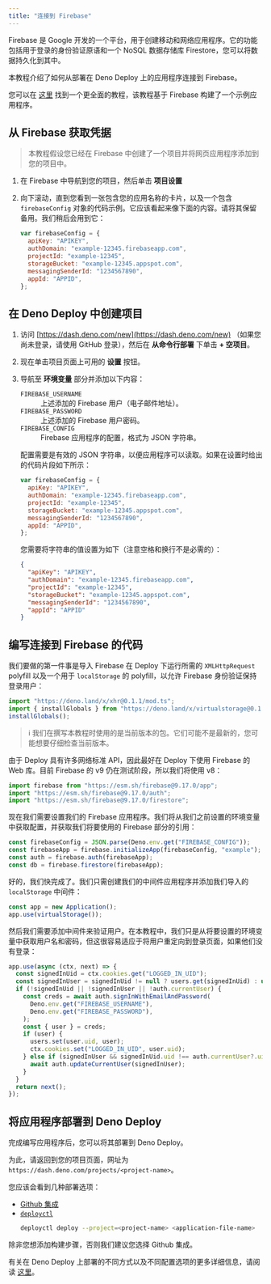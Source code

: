 ```yaml
---
title: "连接到 Firebase"
---
```


Firebase 是 Google 开发的一个平台，用于创建移动和网络应用程序。它的功能包括用于登录的身份验证原语和一个 NoSQL 数据存储库 Firestore，您可以将数据持久化到其中。

本教程介绍了如何从部署在 Deno Deploy 上的应用程序连接到 Firebase。

您可以在 [这里](../tutorials/tutorial-firebase) 找到一个更全面的教程，该教程基于 Firebase 构建了一个示例应用程序。

## 从 Firebase 获取凭据

> 本教程假设您已经在 Firebase 中创建了一个项目并将网页应用程序添加到您的项目中。

1. 在 Firebase 中导航到您的项目，然后单击 **项目设置**
2. 向下滚动，直到您看到一张包含您的应用名称的卡片，以及一个包含 `firebaseConfig` 对象的代码示例。它应该看起来像下面的内容。请将其保留备用。我们稍后会用到它：

   ```js
   var firebaseConfig = {
     apiKey: "APIKEY",
     authDomain: "example-12345.firebaseapp.com",
     projectId: "example-12345",
     storageBucket: "example-12345.appspot.com",
     messagingSenderId: "1234567890",
     appId: "APPID",
   };
   ```

## 在 Deno Deploy 中创建项目

1. 访问 [https://dash.deno.com/new](https://dash.deno.com/new) （如果您尚未登录，请使用 GitHub 登录），然后在 **从命令行部署** 下单击 **+ 空项目**。
2. 现在单击项目页面上可用的 **设置** 按钮。
3. 导航至 **环境变量** 部分并添加以下内容：

   <dl>
    <dt><code>FIREBASE_USERNAME</code></dt>
    <dd>上述添加的 Firebase 用户（电子邮件地址）。</dd>
    <dt><code>FIREBASE_PASSWORD</code></dt>
    <dd>上述添加的 Firebase 用户密码。</dd>
    <dt><code>FIREBASE_CONFIG</code></dt>
    <dd>Firebase 应用程序的配置，格式为 JSON 字符串。</dd>
   </dl>

   配置需要是有效的 JSON 字符串，以便应用程序可以读取。如果在设置时给出的代码片段如下所示：

   ```js
   var firebaseConfig = {
     apiKey: "APIKEY",
     authDomain: "example-12345.firebaseapp.com",
     projectId: "example-12345",
     storageBucket: "example-12345.appspot.com",
     messagingSenderId: "1234567890",
     appId: "APPID",
   };
   ```

   您需要将字符串的值设置为如下（注意空格和换行不是必需的）：

   ```json
   {
     "apiKey": "APIKEY",
     "authDomain": "example-12345.firebaseapp.com",
     "projectId": "example-12345",
     "storageBucket": "example-12345.appspot.com",
     "messagingSenderId": "1234567890",
     "appId": "APPID"
   }
   ```

## 编写连接到 Firebase 的代码

我们要做的第一件事是导入 Firebase 在 Deploy 下运行所需的 `XMLHttpRequest` polyfill 以及一个用于 `localStorage` 的 polyfill，以允许 Firebase 身份验证保持登录用户：

```js
import "https://deno.land/x/xhr@0.1.1/mod.ts";
import { installGlobals } from "https://deno.land/x/virtualstorage@0.1.0/mod.ts";
installGlobals();
```

> ℹ️ 我们在撰写本教程时使用的是当前版本的包。它们可能不是最新的，您可能想要仔细检查当前版本。

由于 Deploy 具有许多网络标准 API，因此最好在 Deploy 下使用 Firebase 的 Web 库。目前 Firebase 的 v9 仍在测试阶段，所以我们将使用 v8：

```js
import firebase from "https://esm.sh/firebase@9.17.0/app";
import "https://esm.sh/firebase@9.17.0/auth";
import "https://esm.sh/firebase@9.17.0/firestore";
```

现在我们需要设置我们的 Firebase 应用程序。我们将从我们之前设置的环境变量中获取配置，并获取我们将要使用的 Firebase 部分的引用：

```js
const firebaseConfig = JSON.parse(Deno.env.get("FIREBASE_CONFIG"));
const firebaseApp = firebase.initializeApp(firebaseConfig, "example");
const auth = firebase.auth(firebaseApp);
const db = firebase.firestore(firebaseApp);
```

好的，我们快完成了。我们只需创建我们的中间件应用程序并添加我们导入的 `localStorage` 中间件：

```js
const app = new Application();
app.use(virtualStorage());
```

然后我们需要添加中间件来验证用户。在本教程中，我们只是从将要设置的环境变量中获取用户名和密码，但这很容易适应于将用户重定向到登录页面，如果他们没有登录：

```js
app.use(async (ctx, next) => {
  const signedInUid = ctx.cookies.get("LOGGED_IN_UID");
  const signedInUser = signedInUid != null ? users.get(signedInUid) : undefined;
  if (!signedInUid || !signedInUser || !auth.currentUser) {
    const creds = await auth.signInWithEmailAndPassword(
      Deno.env.get("FIREBASE_USERNAME"),
      Deno.env.get("FIREBASE_PASSWORD"),
    );
    const { user } = creds;
    if (user) {
      users.set(user.uid, user);
      ctx.cookies.set("LOGGED_IN_UID", user.uid);
    } else if (signedInUser && signedInUid.uid !== auth.currentUser?.uid) {
      await auth.updateCurrentUser(signedInUser);
    }
  }
  return next();
});
```

## 将应用程序部署到 Deno Deploy

完成编写应用程序后，您可以将其部署到 Deno Deploy。

为此，请返回到您的项目页面，网址为
`https://dash.deno.com/projects/<project-name>`。

您应该会看到几种部署选项：

- [Github 集成](ci_github)
- [`deployctl`](./deployctl.md)
  ```sh
  deployctl deploy --project=<project-name> <application-file-name>
  ```

除非您想添加构建步骤，否则我们建议您选择 Github 集成。

有关在 Deno Deploy 上部署的不同方式以及不同配置选项的更多详细信息，请阅读 [这里](how-to-deploy)。
